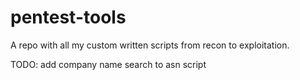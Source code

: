 # pentest-tools
A repo with all my custom written scripts from recon to exploitation.

TODO: add company name search to asn script
